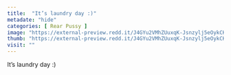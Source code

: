 ```yaml
---
title:  "It’s laundry day :)"
metadate: "hide"
categories: [ Rear Pussy ]
image: "https://external-preview.redd.it/J4GYu2VMhZUuxqK-Jsnzylj5eOykCKEHmgVr0St-Q2g.jpg?auto=webp&s=d10a076461061005fe8d33c70dd13064af82b789"
thumb: "https://external-preview.redd.it/J4GYu2VMhZUuxqK-Jsnzylj5eOykCKEHmgVr0St-Q2g.jpg?width=1080&crop=smart&auto=webp&s=6fc550975de1dae92c6c882b42db550b135deec1"
visit: ""
---
```

It’s laundry day :)
